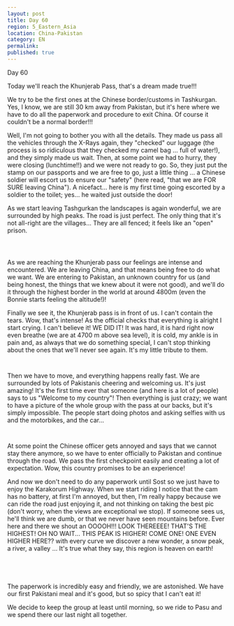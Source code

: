 ```yaml
---
layout: post
title: Day 60
region: 5_Eastern_Asia
location: China-Pakistan
category: EN
permalink:
published: true
---
```

Day 60

Today we'll reach the Khunjerab Pass, that's a dream made true!!!

We try to be the first ones at the Chinese border/customs in Tashkurgan. Yes, I know, we are still 30 km away from Pakistan, but it's here where we have to do all the paperwork and procedure to exit China. Of course it couldn't be a normal border!!!

Well, I'm not going to bother you with all the details. They made us pass all the vehicles through the X-Rays again, they "checked" our luggage (the process is so ridiculous that they checked my camel bag ... full of water!), and they simply made us wait. Then, at some point we had to hurry, they were closing (lunchtime!!) and we were not ready to go. So, they just put the stamp on our passports and we are free to go, just a little thing ... a Chinese soldier will escort us to ensure our "safety" (here read, "that we are FOR SURE leaving China"). A nicefact... here is my first time going escorted by a soldier to the toilet; yes... he waited just outside the door!

As we start leaving Tashgurkan the landscapes is again wonderful, we are surrounded by high peaks. The road is just perfect. The only thing that it's not all-right are the villages... They are all fenced; it feels like an "open" prison.

<p><a
href="https://lh3.googleusercontent.com/seH3J4g2_V7mi7rwoJcon89oENrJwEy9b9CzGdCe_s0zXJa04frPzK10VnM1HJxX1_LFjuC4lLFiaTMIssSX7GUEbEuJOfhbeHo8rh7ZnNXyB1x5F-eDRk_P66YDgBBnWzdllJgcydQdSn-xkM1iZAUEmhPH-CWjGRdgt2XcqmKmTKNMaN01--WbCMBBS4wTV4dUcgn9Hxyljq9V-TF4NP3RuY4KPXrNTxNMUyI2HA5I5t9gyV0HbZLswvfLM1kxJcKuO9Fzwg1j8xlcMIvNHcOwxrcTPWC6iq92o5V4WiB_aKb2MuFUd1rtpkXKrd29xLkEJaDjg3jOIlHh3HZqAkxGbtiMH33r7RD8zJb5VW6VV3BAaRUVa5mGXVAfGmjBq4ju3HxwmfLuohsfatGgOc9OLcfnU3o-ErvO6dMrXyY8e-mNrKyo1Hq9KQPRAfS3kUh9bRRgwS8xdLkI2EpeRo9L4MC8gjMtrWq6AP6PK6iSIoJeBT6gbSSTiUOlmcpJ-L1-mq6On90Wn0xcH0JD8D-j5UG0P3gLr2vkBm5ue2qRmhbzlRkoZHqFJAqs0DFiFOyzF1sCRrlT1Z1pgNptnAPztmsR8t3mnGMOYww1abO8CIMK0FLD94Og8V6aE-QNLMrgv3wMbHpfwg2ykM-NZ-M88nDoeloDUbOW2AmwrmaN6bmaQvpLhlPvww=w835-h626-no"><img 
src="https://lh3.googleusercontent.com/seH3J4g2_V7mi7rwoJcon89oENrJwEy9b9CzGdCe_s0zXJa04frPzK10VnM1HJxX1_LFjuC4lLFiaTMIssSX7GUEbEuJOfhbeHo8rh7ZnNXyB1x5F-eDRk_P66YDgBBnWzdllJgcydQdSn-xkM1iZAUEmhPH-CWjGRdgt2XcqmKmTKNMaN01--WbCMBBS4wTV4dUcgn9Hxyljq9V-TF4NP3RuY4KPXrNTxNMUyI2HA5I5t9gyV0HbZLswvfLM1kxJcKuO9Fzwg1j8xlcMIvNHcOwxrcTPWC6iq92o5V4WiB_aKb2MuFUd1rtpkXKrd29xLkEJaDjg3jOIlHh3HZqAkxGbtiMH33r7RD8zJb5VW6VV3BAaRUVa5mGXVAfGmjBq4ju3HxwmfLuohsfatGgOc9OLcfnU3o-ErvO6dMrXyY8e-mNrKyo1Hq9KQPRAfS3kUh9bRRgwS8xdLkI2EpeRo9L4MC8gjMtrWq6AP6PK6iSIoJeBT6gbSSTiUOlmcpJ-L1-mq6On90Wn0xcH0JD8D-j5UG0P3gLr2vkBm5ue2qRmhbzlRkoZHqFJAqs0DFiFOyzF1sCRrlT1Z1pgNptnAPztmsR8t3mnGMOYww1abO8CIMK0FLD94Og8V6aE-QNLMrgv3wMbHpfwg2ykM-NZ-M88nDoeloDUbOW2AmwrmaN6bmaQvpLhlPvww=w835-h626-no" class="oversize" alt=""></a></p>

<p><a
href="https://lh3.googleusercontent.com/9yEJ_BEWFkWrkQjlj7gLXU8b9j6UaLPI-ZQ6vnpWB6EBY5wTaWm8De4h4wBMTwiyo5z4foCUoOk9fUX7sI8-eIs8npj3N6-g--c-dgq1d7wU9KQjsqdONnUvXf7wMof-QCVc4L_5sOsWDnyUPt2GkuZpcS9WSPdB3JWM2XzDdCMZBWWSJX9HiG5A5QAvdcMa6TZEB34idO49Qbnsim7Re0HD4p9Yh6dU1TIApjytxw5joTBVIyiqrhN-EfYZzsN5o2aV_CKGqvll8XVNqEdoNUjbtc5zI16zzOP0tbUHug9F5w8Xtrgl0XDB0MYevK3KciHVY0uERDuH9wWTbvIqLNW5acjthcGrv7hyc7Mya1donStAuexY67FCoKPJ3_bSny7xvzXKctOztosNqOUseoFQYGXaZ3Nv_xguZpIWkywMUOOYh6bfBKmOi2CGtFCV4bkhywllIyG8OT37yK_aXqFt7s4QbdvCAX2abjgwUOKA5gGEDuqW75TKXJWahKFbl5NcRzIrjsnut4eIxist1EeRXlDHPn5Z62e07bltuG5MOeWQZEy_cKGAEEWijSqiz8RdfD45Up0mD8Q1ZagLiiRnzFjXkpXPqPHPvbBLMFbf41pmAWaIiQJLfDhrYhBMw6vvFx1btWVA-OpDFNyHbisaatifK3lS0F-oUzWxM0DocPtge2hEmLhi0Q=w1043-h782-no"><img 
src="https://lh3.googleusercontent.com/9yEJ_BEWFkWrkQjlj7gLXU8b9j6UaLPI-ZQ6vnpWB6EBY5wTaWm8De4h4wBMTwiyo5z4foCUoOk9fUX7sI8-eIs8npj3N6-g--c-dgq1d7wU9KQjsqdONnUvXf7wMof-QCVc4L_5sOsWDnyUPt2GkuZpcS9WSPdB3JWM2XzDdCMZBWWSJX9HiG5A5QAvdcMa6TZEB34idO49Qbnsim7Re0HD4p9Yh6dU1TIApjytxw5joTBVIyiqrhN-EfYZzsN5o2aV_CKGqvll8XVNqEdoNUjbtc5zI16zzOP0tbUHug9F5w8Xtrgl0XDB0MYevK3KciHVY0uERDuH9wWTbvIqLNW5acjthcGrv7hyc7Mya1donStAuexY67FCoKPJ3_bSny7xvzXKctOztosNqOUseoFQYGXaZ3Nv_xguZpIWkywMUOOYh6bfBKmOi2CGtFCV4bkhywllIyG8OT37yK_aXqFt7s4QbdvCAX2abjgwUOKA5gGEDuqW75TKXJWahKFbl5NcRzIrjsnut4eIxist1EeRXlDHPn5Z62e07bltuG5MOeWQZEy_cKGAEEWijSqiz8RdfD45Up0mD8Q1ZagLiiRnzFjXkpXPqPHPvbBLMFbf41pmAWaIiQJLfDhrYhBMw6vvFx1btWVA-OpDFNyHbisaatifK3lS0F-oUzWxM0DocPtge2hEmLhi0Q=w1043-h782-no" class="oversize" alt=""></a></p>

<p><a
href="https://lh3.googleusercontent.com/Ytj1hrJM-ut09V7ZTYNdPaw7MWKaoadJhJ8TXjvjLbi2O-pUDYb-ogAEdqebnepbOjPd2eitIUnma7LXlI_O7VpJWcQAgJVBZ6ceNJs4WdNtHQ0mimQNM2k39_eqEjIMuSA5AiUqRme2yilPRLmLoupG49ZLEBqWZO-hfCtzQEp914K0TLhP9tKMAaseV6aTNrL3T57j20QkvQoOoKuSTuKthKHzWoGzjBVH-rsvBsUFXSid0L8SicJBsKLrq22sJ7SbUjhEjxopbuxQ-ROAei09jUgAGL2q38vERPuo_CZTZFDhG0qEEa_4Clsb3mHai5J9j0S-29neAw1JkzUY5PaIXHa66DpxazSt4wjbpLdgwn-3SqC_iLYxO8tUBcEj8KKeNWAXq_LBP0B-Z_I7zqbGTMjDuaYDKkSTFmEraQTN0BFD6vyL1k4FhfVAUIAqAv8ZLgfSXiIPb_6A9_pEOWMjxsKgFDa9fpF3YOdMdQ7EvNSc5kVLqP1PlSEbjdNIPDFMtLszyzcKD44wTnGlor4t2dLn1MSTUxFKMZVoiVb4esHMY4uGtDbiE4VdFlCCMFiJaVQpAn0qRjjirM2Sm4k0xqR7Hruav2UaZtDavEY1sb_DIVq4FVN3fCoa-jlG7Ii-52c55Ez1QiUG3DJdEn1OaTKiJyjpczEnPL5g1aJC4v__aimifVnMxw=w1043-h782-no"><img 
src="https://lh3.googleusercontent.com/Ytj1hrJM-ut09V7ZTYNdPaw7MWKaoadJhJ8TXjvjLbi2O-pUDYb-ogAEdqebnepbOjPd2eitIUnma7LXlI_O7VpJWcQAgJVBZ6ceNJs4WdNtHQ0mimQNM2k39_eqEjIMuSA5AiUqRme2yilPRLmLoupG49ZLEBqWZO-hfCtzQEp914K0TLhP9tKMAaseV6aTNrL3T57j20QkvQoOoKuSTuKthKHzWoGzjBVH-rsvBsUFXSid0L8SicJBsKLrq22sJ7SbUjhEjxopbuxQ-ROAei09jUgAGL2q38vERPuo_CZTZFDhG0qEEa_4Clsb3mHai5J9j0S-29neAw1JkzUY5PaIXHa66DpxazSt4wjbpLdgwn-3SqC_iLYxO8tUBcEj8KKeNWAXq_LBP0B-Z_I7zqbGTMjDuaYDKkSTFmEraQTN0BFD6vyL1k4FhfVAUIAqAv8ZLgfSXiIPb_6A9_pEOWMjxsKgFDa9fpF3YOdMdQ7EvNSc5kVLqP1PlSEbjdNIPDFMtLszyzcKD44wTnGlor4t2dLn1MSTUxFKMZVoiVb4esHMY4uGtDbiE4VdFlCCMFiJaVQpAn0qRjjirM2Sm4k0xqR7Hruav2UaZtDavEY1sb_DIVq4FVN3fCoa-jlG7Ii-52c55Ez1QiUG3DJdEn1OaTKiJyjpczEnPL5g1aJC4v__aimifVnMxw=w1043-h782-no" class="oversize" alt=""></a></p>

As we are reaching the Khunjerab pass our feelings are intense and encountered. We are leaving China, and that means being free to do what we want. We are entering to Pakistan, an unknown country for us (and being honest, the things that we knew about it were not good), and we'll do it through the highest border in the world at around 4800m (even the Bonnie starts feeling the altitude!)!

Finally we see it, the Khunjerab pass is in front of us. I can't contain the tears. Wow, that's intense! As the official checks that everything is alright I start crying. I can't believe it! WE DID IT! It was hard, it is hard right now even breathe (we are at 4700 m above sea level), it is cold, my ankle is in pain and, as always that we do something special, I can't stop thinking about the ones that we'll never see again. It's my little tribute to them.

<p><a
href="https://lh3.googleusercontent.com/uCkgqNuLdoy0I7yt1yzlwNVTlRNliQlAHjm6za3-nAQb-3XLAwzsTuHgAQWA92FqEBxkRO5aO-6fUuYViENBjlRyAGFb_Z2IJ0sSN7EYxbWTyC0H4_EfHitcAxmF_1JzKeA51sH65hwytj8O0sIvfmfZ2FENXJc3q0a-4sc6jix1QuYXz17KOWbX9xEBhunh5lhH4vO79imykeDiMQcgkXjHCEvc8yMDZ54gFU4ePj3NSDVP_UioKJOrjxi7mYizgM_QEUrOeQ_m-jEqlzi12XIAqF56aUXoEqcIdmZtIzD5MIJLzMZXbeH4GrzUKGFxPShrcmdR0A7iz8_ERAnTvJxG1wcI7z2efFdX-k3d8z9FwyLgAKo50uZ6ZDwADoziSeFbeBhCflQMclfXddVPXAXATTT-cTFzEDjjznDwThxGnzsvoEaoCbqJOp3Jy6m97mV_zpgsOUPfrFEdAZfg_2DBEdgzNKnptFQVgqLkLvHZxfEKjeP5bR8fABmXMuUWmO4c1m2nsf3dRm5nEUlPH_kwEcKjgOglGDnRbSM6OVrzXWNaIot77L4KZw5CS38iichSJAWXDqg6jDVmGQzVxzy9wLG5ssTpjsmaXYPh9UzwmLDeHEfUgi95ooUpzaAiLAkrpByvOGl-AM9y0bGLuXYcQ2GIY504sDsYfD7Yh4OXC0ucR8jkURcw3w=w1043-h782-no"><img 
src="https://lh3.googleusercontent.com/uCkgqNuLdoy0I7yt1yzlwNVTlRNliQlAHjm6za3-nAQb-3XLAwzsTuHgAQWA92FqEBxkRO5aO-6fUuYViENBjlRyAGFb_Z2IJ0sSN7EYxbWTyC0H4_EfHitcAxmF_1JzKeA51sH65hwytj8O0sIvfmfZ2FENXJc3q0a-4sc6jix1QuYXz17KOWbX9xEBhunh5lhH4vO79imykeDiMQcgkXjHCEvc8yMDZ54gFU4ePj3NSDVP_UioKJOrjxi7mYizgM_QEUrOeQ_m-jEqlzi12XIAqF56aUXoEqcIdmZtIzD5MIJLzMZXbeH4GrzUKGFxPShrcmdR0A7iz8_ERAnTvJxG1wcI7z2efFdX-k3d8z9FwyLgAKo50uZ6ZDwADoziSeFbeBhCflQMclfXddVPXAXATTT-cTFzEDjjznDwThxGnzsvoEaoCbqJOp3Jy6m97mV_zpgsOUPfrFEdAZfg_2DBEdgzNKnptFQVgqLkLvHZxfEKjeP5bR8fABmXMuUWmO4c1m2nsf3dRm5nEUlPH_kwEcKjgOglGDnRbSM6OVrzXWNaIot77L4KZw5CS38iichSJAWXDqg6jDVmGQzVxzy9wLG5ssTpjsmaXYPh9UzwmLDeHEfUgi95ooUpzaAiLAkrpByvOGl-AM9y0bGLuXYcQ2GIY504sDsYfD7Yh4OXC0ucR8jkURcw3w=w1043-h782-no" class="oversize" alt=""></a></p>

<p><a
href="https://lh3.googleusercontent.com/K2_TmG9fSzTa3iKb3b-vy1udHcCCfvYdfxo-nnU8sPUUmEem9Sq1XGBR6N9Qv7Xr5I7ssNQt-Vvuwgs98XqmhRh2tb3EPE4jhD3t8xszbjHIhRm2DjBcrMJi-8ANIgACuRrEPSOXPBUlGLj4dJT_r5kq_y8zYNyVpflGe-u43hi9b4iQhUqydLkQaDS6TTF2gqT1Hyn-sALIcDRcbz34JDFraT41I31VXHaH-JuqUWDTQ6YCWJd5YxHZ8TtEF4ykjS3XPz5f56poc7J429Ge9TlujWNsXs9The1mRe7y4RApZNruVYFOMI1nbgwVAggDbDjMXRKASJ44SIVZYKNx-xH9e1L-QoSXYM8zZS3KbA1pJmuVKL-wEPUn81U0k1U2H6pphNd6lA_i4FUIfKzQ9sH1HCESAETNZmEwz6LXJN0Emulxe5-EZZ54tRuj07yZ7nS-8zjhsGJYq7BWb6asgEbfUUQrf-aVhvo2LV8di5-0UwD_iNefqLjIOQMjRdffqcBXUBCSy7WAr7XRDeqbTbhVZ7otpxMmTyZu0zdRFI0l7FwJF7l0nEXGhVMDluijZ4dfc_frqYAmwUIUuXuiRYItzDm4y_LHr3q8lK80ETLZMl_oUGehL3RZVtTs9F7BufLUFlsGh0E2BLVfCaMcaYAx-DzSW9HcnFA-A1urKZki5ccfFueuVdFFQA=w1043-h782-no"><img 
src="https://lh3.googleusercontent.com/K2_TmG9fSzTa3iKb3b-vy1udHcCCfvYdfxo-nnU8sPUUmEem9Sq1XGBR6N9Qv7Xr5I7ssNQt-Vvuwgs98XqmhRh2tb3EPE4jhD3t8xszbjHIhRm2DjBcrMJi-8ANIgACuRrEPSOXPBUlGLj4dJT_r5kq_y8zYNyVpflGe-u43hi9b4iQhUqydLkQaDS6TTF2gqT1Hyn-sALIcDRcbz34JDFraT41I31VXHaH-JuqUWDTQ6YCWJd5YxHZ8TtEF4ykjS3XPz5f56poc7J429Ge9TlujWNsXs9The1mRe7y4RApZNruVYFOMI1nbgwVAggDbDjMXRKASJ44SIVZYKNx-xH9e1L-QoSXYM8zZS3KbA1pJmuVKL-wEPUn81U0k1U2H6pphNd6lA_i4FUIfKzQ9sH1HCESAETNZmEwz6LXJN0Emulxe5-EZZ54tRuj07yZ7nS-8zjhsGJYq7BWb6asgEbfUUQrf-aVhvo2LV8di5-0UwD_iNefqLjIOQMjRdffqcBXUBCSy7WAr7XRDeqbTbhVZ7otpxMmTyZu0zdRFI0l7FwJF7l0nEXGhVMDluijZ4dfc_frqYAmwUIUuXuiRYItzDm4y_LHr3q8lK80ETLZMl_oUGehL3RZVtTs9F7BufLUFlsGh0E2BLVfCaMcaYAx-DzSW9HcnFA-A1urKZki5ccfFueuVdFFQA=w1043-h782-no" class="oversize" alt=""></a></p>

Then we have to move, and everything happens really fast. We are surrounded by lots of Pakistanis cheering and welcoming us. It's just amazing! It's the first time ever that someone (and here is a lot of people) says to us "Welcome to my country"! Then everything is just crazy; we want to have a picture of the whole group with the pass at our backs, but it's simply impossible. The people start doing photos and asking selfies with us and the motorbikes, and the car...

<p><a
href="https://lh3.googleusercontent.com/drFty2S-khHfqxC2AbMsbRXRskzlcEq5RVqTATh6ShA16pWHGyhflHWCuGVrsXbaJGW0MvJskoNYmcsR763mX2-aMPE2NAg1FOd15uMPV2er22tlldCj5P7i4J-qsckPz58NmpgUKFtbjiwXWovNxXgyUUiX9VHUPREU0UF9ai_uVM3tDoqlOU3UU3HzdsBmFRMNSK_KynM5nv02kzGTueEN6aDePzUxIcsNmNdaZa-65CQlnrsGQyEqiW1SIFo4ZP6NvWxA9RETQ2mBpgJFdE0UFmAZp08JzbGbz54aoP5X34GEzABkrd76V1uRZUQz_Y-xH1MspBP_CvkzUJcozljgZhTgYYyUQIuw0cO-USwUD4ePn6OB6RSYPgt4-3K9gAWpbvjuLNF0eimits0_H-GlveVfFpbj9UmO1E4UQyLSvo4omI_SdOPlLLDatHEGfXieEvzNnjw9M5p_0S6x3qRKqhoelPDuhNR8Jw9wgIbDohRM637sMMWjEwT_p_jfuXdw06h6Xx9w1sI94W09zgHyn5cay6PXhahDJZH3btbs8bD0lSrbv5PYdd1EDdeP_KL3PQjLyO__vx4lVS7LfAukO6EIxgxnIcbtSPwJ2iyaBa8UorVnk5fW6goKbmTZI71IvHtSE5Vy80Y9J92P0tfSK6VDBfw740vSdozVpLtgSWdtSG2aXpmxzg=w1043-h782-no"><img 
src="https://lh3.googleusercontent.com/drFty2S-khHfqxC2AbMsbRXRskzlcEq5RVqTATh6ShA16pWHGyhflHWCuGVrsXbaJGW0MvJskoNYmcsR763mX2-aMPE2NAg1FOd15uMPV2er22tlldCj5P7i4J-qsckPz58NmpgUKFtbjiwXWovNxXgyUUiX9VHUPREU0UF9ai_uVM3tDoqlOU3UU3HzdsBmFRMNSK_KynM5nv02kzGTueEN6aDePzUxIcsNmNdaZa-65CQlnrsGQyEqiW1SIFo4ZP6NvWxA9RETQ2mBpgJFdE0UFmAZp08JzbGbz54aoP5X34GEzABkrd76V1uRZUQz_Y-xH1MspBP_CvkzUJcozljgZhTgYYyUQIuw0cO-USwUD4ePn6OB6RSYPgt4-3K9gAWpbvjuLNF0eimits0_H-GlveVfFpbj9UmO1E4UQyLSvo4omI_SdOPlLLDatHEGfXieEvzNnjw9M5p_0S6x3qRKqhoelPDuhNR8Jw9wgIbDohRM637sMMWjEwT_p_jfuXdw06h6Xx9w1sI94W09zgHyn5cay6PXhahDJZH3btbs8bD0lSrbv5PYdd1EDdeP_KL3PQjLyO__vx4lVS7LfAukO6EIxgxnIcbtSPwJ2iyaBa8UorVnk5fW6goKbmTZI71IvHtSE5Vy80Y9J92P0tfSK6VDBfw740vSdozVpLtgSWdtSG2aXpmxzg=w1043-h782-no" class="oversize" alt=""></a></p>

<p><a
href="https://lh3.googleusercontent.com/dA6LDTngU_5gOwWgUuECwlEWO8215yEtZLCcnDTLo6_I-XpEGafYuazy-TLidZ8C9W8zOAcFEPu5x_5Fh8SMEvBCRwmDGU4aOvrZmN2YVX99M37VUYKnmAyN8H203U9uobO95_PMCmUIIjdWDiKX77xR2PD6rrSW6dm2g3p9wxL0UYqAay068QABj3wnm28SHQE_7PzEEvXDyP9wqqNMVwi1yw-X_Ob_Fuas0HWa7Gl2byZP6SNgkB8WnsPnVKyGFo7pw10cRnLubZp5kVZkoFewjFYrYacm_Onc4vJnwZTAmxb6JvytA-GZiVfyX4wQCiR6ioKQT7V77ko4NbbaQ99u0yPJMC079Q6OluLHTO0BM5ssUUcENvnus3Y8h7FdsQN9EVueWv7FwwuwXtuqcdRgS1XSGi0C-Uzl0BdYALynhdsEaZo9W9KlYBsbYKlipHoMJ5DroZKx0IH-d4J2sXttxlGjYsDz2sgINfhVmWStS76FYFq3jOTfRH6DT1fikHvSZsRhWlxeRXG8MoUlOy2Pdw3pDB4FGJfwcuQGmynzoMC8L8WXWNhWV2f_QF4mWubmPVmXGkRzMJfkpcuIMBvwpO2X6WII0BXjTP75WTEhHzrlH4R-aY6uNsY1h3egUDV0g7Y78FS_VFDLAGEld5JrUv_wzsRsCsTh1P8FChSkmYTN4lzt1VeWmw=w1043-h782-no"><img 
src="https://lh3.googleusercontent.com/dA6LDTngU_5gOwWgUuECwlEWO8215yEtZLCcnDTLo6_I-XpEGafYuazy-TLidZ8C9W8zOAcFEPu5x_5Fh8SMEvBCRwmDGU4aOvrZmN2YVX99M37VUYKnmAyN8H203U9uobO95_PMCmUIIjdWDiKX77xR2PD6rrSW6dm2g3p9wxL0UYqAay068QABj3wnm28SHQE_7PzEEvXDyP9wqqNMVwi1yw-X_Ob_Fuas0HWa7Gl2byZP6SNgkB8WnsPnVKyGFo7pw10cRnLubZp5kVZkoFewjFYrYacm_Onc4vJnwZTAmxb6JvytA-GZiVfyX4wQCiR6ioKQT7V77ko4NbbaQ99u0yPJMC079Q6OluLHTO0BM5ssUUcENvnus3Y8h7FdsQN9EVueWv7FwwuwXtuqcdRgS1XSGi0C-Uzl0BdYALynhdsEaZo9W9KlYBsbYKlipHoMJ5DroZKx0IH-d4J2sXttxlGjYsDz2sgINfhVmWStS76FYFq3jOTfRH6DT1fikHvSZsRhWlxeRXG8MoUlOy2Pdw3pDB4FGJfwcuQGmynzoMC8L8WXWNhWV2f_QF4mWubmPVmXGkRzMJfkpcuIMBvwpO2X6WII0BXjTP75WTEhHzrlH4R-aY6uNsY1h3egUDV0g7Y78FS_VFDLAGEld5JrUv_wzsRsCsTh1P8FChSkmYTN4lzt1VeWmw=w1043-h782-no" class="oversize" alt=""></a></p>

At some point the Chinese officer gets annoyed and says that we cannot stay there anymore, so we have to enter officially to Pakistan and continue through the road. We pass the first checkpoint easily and creating a lot of expectation. Wow, this country promises to be an experience!

And now we don't need to do any paperwork until Sost so we just have to enjoy the Karakorum Highway. When we start riding I notice that the cam has no battery, at first I'm annoyed, but then, I'm really happy because we can ride the road just enjoying it, and not thinking on taking the best pic (don't worry, when the views are exceptional we stop). If someone sees us, he'll think we are dumb, or that we never have seen mountains before. Ever here and there we shout an OOOOH!!! LOOK THEREEEE! THAT'S THE HIGHEST! OH NO WAIT... THIS PEAK IS HIGHER! COME ONE! ONE EVEN HIGHER HERE?? with every curve we discover a new wonder, a snow peak, a river, a valley ... It's true what they say, this region is heaven on earth!

<p><a
href="https://lh3.googleusercontent.com/lyltfD5sKDUEYQgzx12uNXd1OX5RcjTvY9hmILncq9KH0t9xCHS5wktxWf_TvwwPQGlQ3B_FC_OIaWOfl1r6_You5JFCIFVGKDRoRVlYGOBz9WDMqAg0EAfhanatTXcfI37j3x7bQvd5tXzKNufrRjuoARZVaGy4PerIY6rLh58t808TXqy6reIAIiht8X1hYbGP567k6OG8b4RV9MhFJjKw3Ncrj9lBxStypgFT04-sTU1FommVlDMJDyIeiecOSVqVEeXnszj1zMvfrN2MT_fSLVrwoi4Fk3Fzx3tmDd7dZzFKaZzJ49-ucD8Qn2163tz41O3e0Os24rJKxXiGIX9bo5xd0N4TCdyuXmSw6HR2Pt3HU4ImB6LuYznxkzXZuALGPpjdCMyT5Lmnwgkd2fK2mDX3PQk1EIl6QLZh6cJW5KGylkL7cVMNXZgafoQcxe13blBcO6wylbKYoDR68ZUVS9KEvEtERvocViQqkypsPYTaF2-9xgBGc0kR7mLXOEME3chfqmGLHJcqMoVcIHlCoYusXbzqPkYFcbSBTsDvD49TLYwr_JmLFCL6XtpcwEyr4r8zzewuX_hnnct8TCyqwkWDVZ0NpfOoxtHO4Nu2Y8YtrQ-1EfC6vaF5ed4xjG7Z-iW30UhSLBq9hLh8vnOBkuh0Ms9FS3l2ylFrvGAWFmy83GqBH4lvHg=w835-h626-no"><img 
src="https://lh3.googleusercontent.com/lyltfD5sKDUEYQgzx12uNXd1OX5RcjTvY9hmILncq9KH0t9xCHS5wktxWf_TvwwPQGlQ3B_FC_OIaWOfl1r6_You5JFCIFVGKDRoRVlYGOBz9WDMqAg0EAfhanatTXcfI37j3x7bQvd5tXzKNufrRjuoARZVaGy4PerIY6rLh58t808TXqy6reIAIiht8X1hYbGP567k6OG8b4RV9MhFJjKw3Ncrj9lBxStypgFT04-sTU1FommVlDMJDyIeiecOSVqVEeXnszj1zMvfrN2MT_fSLVrwoi4Fk3Fzx3tmDd7dZzFKaZzJ49-ucD8Qn2163tz41O3e0Os24rJKxXiGIX9bo5xd0N4TCdyuXmSw6HR2Pt3HU4ImB6LuYznxkzXZuALGPpjdCMyT5Lmnwgkd2fK2mDX3PQk1EIl6QLZh6cJW5KGylkL7cVMNXZgafoQcxe13blBcO6wylbKYoDR68ZUVS9KEvEtERvocViQqkypsPYTaF2-9xgBGc0kR7mLXOEME3chfqmGLHJcqMoVcIHlCoYusXbzqPkYFcbSBTsDvD49TLYwr_JmLFCL6XtpcwEyr4r8zzewuX_hnnct8TCyqwkWDVZ0NpfOoxtHO4Nu2Y8YtrQ-1EfC6vaF5ed4xjG7Z-iW30UhSLBq9hLh8vnOBkuh0Ms9FS3l2ylFrvGAWFmy83GqBH4lvHg=w835-h626-no" class="oversize" alt=""></a></p>

<p><a
href="https://lh3.googleusercontent.com/ZexTT-XO9N4esLlxOONrvVfqlQK5GgqCj0pRLjkxru_Y1Sa3lrhb763aeJIATFAKVrzucOV1dYt8KkrjmOLHWH_TU5Xt3k-nm_3mIXih59lT1k4fQZ6Eh1v76HEuEgrapKUui8N6FCTsPr_kW4xk2_9lDwDbHlbsZi8o3FXbmAI9sK4X7kCBde-fxtvTSwwZNb6mrUJlEuCf2uk5lFaoAS8puKMaCNl3Zru23F2StBYjiiE-zq_l4nHatQIXKueVgXinjJ7zvGsJA45yqOojsv8-OvneRtnwhkUvZbtz3rM5SaAm0GoyfMP1io1OXRFAZuNRa0uwN-XPATUaAB9haOa-UmoPM5A5Cxlh6GRg3S7gD6ER73thzmyNX_Z2Rv23YqKu4ZjlRN7J6NR4iLvSvVZf1NL7iNpAfJf16p9kdDOcthA2pRKM-4UuEXwdwLjz0mrS28ESB0mO4xrW_HhrKcTPuUZxJSBzKyC_I6PuCtpYOfxIG614lnDwTVs-C4nrFETlJ4QHmBxywyhQnxKnZiuE1W43QrJK45PLZp-lfFLoh7Y_JR8l7ixENRLvdkcxiB9eQCMuUYJBSysGmMybDSd3fRSfuc3Xyt_z5MaI7gMwP3WHObSLtnMo9PL618e-p1wIomjwVJIJk9_6QjOK6NdroZJOW9SBSuaAjLl2DQ3p8qEZ3TVgEBbY-w=w1043-h782-no"><img 
src="https://lh3.googleusercontent.com/ZexTT-XO9N4esLlxOONrvVfqlQK5GgqCj0pRLjkxru_Y1Sa3lrhb763aeJIATFAKVrzucOV1dYt8KkrjmOLHWH_TU5Xt3k-nm_3mIXih59lT1k4fQZ6Eh1v76HEuEgrapKUui8N6FCTsPr_kW4xk2_9lDwDbHlbsZi8o3FXbmAI9sK4X7kCBde-fxtvTSwwZNb6mrUJlEuCf2uk5lFaoAS8puKMaCNl3Zru23F2StBYjiiE-zq_l4nHatQIXKueVgXinjJ7zvGsJA45yqOojsv8-OvneRtnwhkUvZbtz3rM5SaAm0GoyfMP1io1OXRFAZuNRa0uwN-XPATUaAB9haOa-UmoPM5A5Cxlh6GRg3S7gD6ER73thzmyNX_Z2Rv23YqKu4ZjlRN7J6NR4iLvSvVZf1NL7iNpAfJf16p9kdDOcthA2pRKM-4UuEXwdwLjz0mrS28ESB0mO4xrW_HhrKcTPuUZxJSBzKyC_I6PuCtpYOfxIG614lnDwTVs-C4nrFETlJ4QHmBxywyhQnxKnZiuE1W43QrJK45PLZp-lfFLoh7Y_JR8l7ixENRLvdkcxiB9eQCMuUYJBSysGmMybDSd3fRSfuc3Xyt_z5MaI7gMwP3WHObSLtnMo9PL618e-p1wIomjwVJIJk9_6QjOK6NdroZJOW9SBSuaAjLl2DQ3p8qEZ3TVgEBbY-w=w1043-h782-no" class="oversize" alt=""></a></p>

<p><a
href="https://lh3.googleusercontent.com/mFyITD-GPQkGPiz0nWMDlgjXz_TEQv1m0Drij-YFWZpYd2qr2MUbrziMB4HJH7ur7aEoCYNesD6WIah5srCe54enpd5iGjPN_QWr2_V9yABSD2pW5_1y-6g_w8nJxDE200zC2HJmS__3JyeDFiC5pRKZXeANMbZDn7RavPVE3ma0OsWDweYsXgqnfDhBfaD1tX6sClg0FRmStlDGL-pCnN1opW13qcpDIcZM4mV6xRVNnrBHle8L4OU8exfKsVTPQDjUlPPpr_MjCsWUp1DOXxGWeYEy9kXbcEQmiIrKY0gJ6msSuMuskI0LpyW2dBnDGEoihgXSg9kScwFh6X_2-G_fqbRESyocvC70YaEBRXr0Yv-fZrwhBpm-eG4BpqaDRTaVeCd8wST4MBEMysYdL_LSIb0C7xhWaofOAYrka0SRpfIXOU4tte4DgPcuQ2xwlt_Lp-QAFmgLHdI1YkbApvX_b5X--IEX2OSgPGhH0iqb5RWBpVNEFLR2cQbXAiSGDnuAgnjhtCSoSMuCUBCPzUv18xD8fA4cjWcm_lssRt3rQlpJlCJ-C1cjXHRy-XkTMcP_Y7UO53YJW61DnU1JMOjH2RLtbNlQnj6GHerHwTSaB31Ww79YfX7vdEgLxzN0dbj_U9t5OgEdZjxusSSSYeQTWawNIDUo8d4u9Gbu7TUgsUxEWS2DroaR1A=w1043-h782-no"><img 
src="https://lh3.googleusercontent.com/mFyITD-GPQkGPiz0nWMDlgjXz_TEQv1m0Drij-YFWZpYd2qr2MUbrziMB4HJH7ur7aEoCYNesD6WIah5srCe54enpd5iGjPN_QWr2_V9yABSD2pW5_1y-6g_w8nJxDE200zC2HJmS__3JyeDFiC5pRKZXeANMbZDn7RavPVE3ma0OsWDweYsXgqnfDhBfaD1tX6sClg0FRmStlDGL-pCnN1opW13qcpDIcZM4mV6xRVNnrBHle8L4OU8exfKsVTPQDjUlPPpr_MjCsWUp1DOXxGWeYEy9kXbcEQmiIrKY0gJ6msSuMuskI0LpyW2dBnDGEoihgXSg9kScwFh6X_2-G_fqbRESyocvC70YaEBRXr0Yv-fZrwhBpm-eG4BpqaDRTaVeCd8wST4MBEMysYdL_LSIb0C7xhWaofOAYrka0SRpfIXOU4tte4DgPcuQ2xwlt_Lp-QAFmgLHdI1YkbApvX_b5X--IEX2OSgPGhH0iqb5RWBpVNEFLR2cQbXAiSGDnuAgnjhtCSoSMuCUBCPzUv18xD8fA4cjWcm_lssRt3rQlpJlCJ-C1cjXHRy-XkTMcP_Y7UO53YJW61DnU1JMOjH2RLtbNlQnj6GHerHwTSaB31Ww79YfX7vdEgLxzN0dbj_U9t5OgEdZjxusSSSYeQTWawNIDUo8d4u9Gbu7TUgsUxEWS2DroaR1A=w1043-h782-no" class="oversize" alt=""></a></p>

<p><a
href="https://lh3.googleusercontent.com/YSGEv5fSmYJB2ZAPx0Ea7LMsOz-BWNg7_KHxXLlJEA9pkF8Uc2uuthWDooUu1JVgvWIr53FhdjXmUqTUgxA9Mgr8SnvkmYIj5Mwu-aR7qk9S4cAJaOLQ7jlFlVlQQgPLSdomMfPuLY5xRv1UfZSmphaCZiBrOQGB34OsIyGgFtOt5CAquxIe2ZyCUlffE4Bto-2K5N3i24Vu5jIGRxqUz6WsedgCglohVR7xYTSdhhLkXP34-NOCplthuf1_njhHGJLtAFPyoLplAM7Vj9-mQg56-XDMu8-u3UKJrSQKNt2bCqFFe_V5mxpEiikk98TQjmrdCKwKtFMDAqyX9tdFzSXBvySUa4PmSyddjffArCfGGI1BhqKRUjRZmamH9wrAc76RNQOJepAq9SMptQwd4LOdWBlwiX3eXFKXNIxUAuJXRU0z1jbRM48FJYp00IkTVmLLYylVR92qcIIQSb7Qw9QOG9aksnyRrHcO-UoIpewMEok3SdKO7qHcBdYlUb3za9Cvq7an8ENwvWydEMHItf6q0hkDi0H9n7v5DA4wpLYZFcIojybhtaDP08YpHc_9tVG6NxBV0wg5TgxfW9iLt7HGEHEzpBbAhd32BdPJK5vJqeXVyXnQvAl5_rq2eRwDHCWVbuN9UL6POjAACrF4HMk2wYbL5f9wDQYfX_P7CU-SF5kPSkuyVVv-VA=w835-h626-no"><img 
src="https://lh3.googleusercontent.com/8EbjLIaYUCMtEO7LUFsVSjWSTOLufEMNXfzWBg801mL5dPNdLYBpNxRcyQBsENsAjcvcd6owyi1J1iKdqlAZIrJXLPEc-_NhyWMjdLenk0t4UpOT_-ASBhxaTBuAMMwAi81NRcVQYcZjSHq8lNj11kVqg3dTt-BCO8R94G9V6PQeTDk67TISE_ND-SGM-9BcILlJ5aXU874kPAuKn09FIpts2JoZG5utYCsNSQLsE9Y2ytNOPDErhvd2FISwxNlTLsAlgDBDviDpAzeZx9BXPTMVrkfZOWJLM1ChPElLVncOo0JhMKJjt7VZNXRc88yOK-2_f-8s-EePjcsOi5CKcFrHHxxvuFripjrCO394S8c3EvXOzj5FEX4avnq1vjnKPatPzEzjA8udQ_YnCpKVxutxf972UZ1qqC1qu3FeuMZfI6Fh5MWB78yhvb225d4Ov9YiYU17K9Pi2d4yjkR6E4hJ2RRQWbAMwPPZpTVvDBy0XdR_SpfbIhMKF5Sc11eXpKQL5Jp2PbTOI68sIYF8ECi7up9XXN2yDtYN9SEET8HToIDsP1vmoJRw8UPcp2s5r8XvLIwlLUi6-VcsgRDKl-De5vC9XvYncsA29URQhct1dyaTFBqMlU88WHpXONe9GD2C-1Dh1aH8l1fFNSiHKH514EnjNC2Y2HyNGIuNlXAhL7AJkOAEnEql6g=w1044-h783-no" class="oversize" alt=""></a></p>

The paperwork is incredibly easy and friendly, we are astonished. We have our first Pakistani meal and it's good, but so spicy that I can't eat it!

We decide to keep the group at least until morning, so we ride to Pasu and we spend there our last night all together.